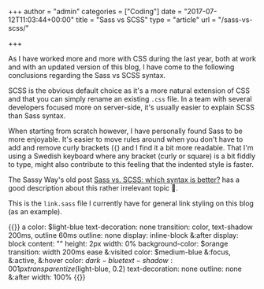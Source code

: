+++
author = "admin"
categories = ["Coding"]
date = "2017-07-12T11:03:44+00:00"
title = "Sass vs SCSS"
type = "article"
url = "/sass-vs-scss/"

+++

As I have worked more and more with CSS during the last year, both at work and with an updated version of this blog, I have come to the following conclusions regarding the Sass vs SCSS syntax. 

SCSS is the obvious default choice as it's a more natural extension of CSS and that you can simply rename an existing `.css` file. In a team with several developers focused more on server-side, it's usually easier to explain SCSS than Sass syntax.

When starting from scratch however, I have personally found Sass to be more enjoyable. It's easier to move rules around when you don't have to add and remove curly brackets (`{`) and I find it a bit more readable. That I'm using a Swedish keyboard where any bracket (curly or square) is a bit fiddly to type, might also contribute to this feeling that the indented style is faster.

The Sassy Way's old post [Sass vs. SCSS: which syntax is better?][1] has a good description about this rather irrelevant topic 🙂.

This is the `link.sass` file I currently have for general link styling on this blog (as an example).

{{<highlight sass>}}
a
    color: $light-blue
    text-decoration: none
    transition: color, text-shadow 200ms, outline 60ms
    outline: none
    display: inline-block
    &:after
        display: block
        content: ""
        height: 2px
        width: 0%
        background-color: $orange
        transition: width 200ms ease
    &:visited
        color: $medium-blue
    &:focus, &:active, &:hover
        color: $dark-blue
        text-shadow: 0 0 1px transparentize($light-blue, 0.2)
        text-decoration: none
        outline: none
        &:after
            width: 100%
{{</highlight>}}
  
[1]: http://thesassway.com/editorial/sass-vs-scss-which-syntax-is-better